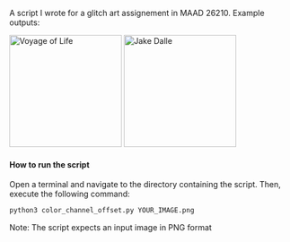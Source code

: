 A script I wrote for a glitch art assignement in MAAD 26210. Example outputs: 

<img src="https://github.com/frowenz/glitch/raw/main/voyage_of_life.gif" alt="Voyage of Life" height="200px"> <img src="https://github.com/frowenz/glitch/raw/main/jake_dalle.gif" alt="Jake Dalle" height="200px">

#### How to run the script

Open a terminal and navigate to the directory containing the script. Then, execute the following command:

```bash
python3 color_channel_offset.py YOUR_IMAGE.png
```

Note: The script expects an input image in PNG format

